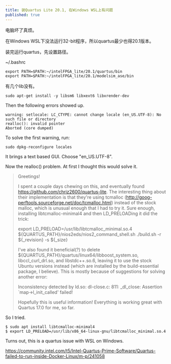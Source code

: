 ```yaml
---
title: 装Quartus Lite 20.1, 在Windows WSL上有问题
published: true
---
```



电脑坏了真烦。


在Windows WSL下没法运行32-bit程序，所以quartus最少也得20.1版本。

装完运行quartus，先设置路径。

~/.bashrc

`````shell
export PATH=$PATH:~/intelFPGA_lite/20.1/quartus/bin
export PATH=$PATH:~/intelFPGA_lite/20.1/modelsim_ase/bin
`````

有几个lib没有。


`````shell
sudo apt-get install -y libsm6 libxext6 libxrender-dev
`````

Then the following errors showed up.

`````shell
warning: setlocale: LC_CTYPE: cannot change locale (en_US.UTF-8): No such file or directory
realloc(): invalid pointer
Aborted (core dumped)

`````

To solve the first warning, run:

`````shell
sudo dpkg-reconfigure locales
`````

It brings a text based GUI. Choose "en_US.UTF-8".




Now the realloc() problem. At first I thought this would solve it.

>  Greetings! 
>  
>   
>  
>  I spent a couple days chewing on this, and eventually found https://github.com/chriz2600/quartus-lite. The interesting thing about their implementation is that they're using tcmalloc (http://goog-perftools.sourceforge.net/doc/tcmalloc.html) instead of the stock malloc, which is unusual enough that I had to try it. Sure enough, installing libtcmalloc-minimal4 and then LD_PRELOADing it did the trick: 
>  
>   
>  
>  
>  export LD_PRELOAD=/usr/lib/libtcmalloc_minimal.so.4
>  ${QUARTUS_PATH}/nios2eds/nios2_command_shell.sh ./build.sh -r ${_revision} -s ${_size}
>   
>  
>   
>  
>  I've also found it beneficial(?) to delete ${QUARTUS_PATH}/quartus/linux64/libboost_system.so, libccl_curl_drl.so, and libstdc++.so.6, leaving it to use the stock Ubuntu versions instead (which are installed by the build-essential package, I believe). This is mostly because of suggestions for solving another error: 
>  
>   
>  
>  Inconsistency detected by ld.so: dl-close.c: 811: _dl_close: Assertion `map->l_init_called' failed!
>   
>  
>   
>  
>  Hopefully this is useful information! Everything is working great with Quartus 17.0 for me, so far. 



So I tried.

`````shell
$ sudo apt install libtcmalloc-minimal4
$ export LD_PRELOAD=/usr/lib/x86_64-linux-gnu/libtcmalloc_minimal.so.4
`````

Turns out, this is a quartus issue with WSL on Windows.

https://community.intel.com/t5/Intel-Quartus-Prime-Software/Quartus-failed-to-run-inside-Docker-Linux/m-p/241058



